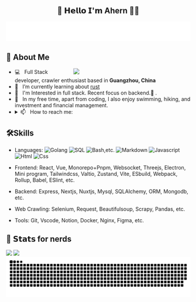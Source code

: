 
<h2 align="center"> 👋 𝗛𝗲𝗹𝗹𝗼 𝗜'𝗺 Ahern 👨‍💻 </h2>

<p align="center">
  <img src="./images/welcome_typing.svg" alt="Welcome to my Github profile. Nice to meet you." />
  <!-- <img src="https://readme-typing-svg.herokuapp.com?color=%2336BCF7&size=16&center=true&vCenter=true&width=485&lines=Welcome+to+my+Github+profile.+Nice+to+meet+you+🥰" alt="Welcome to my Github profile. Nice to meet you." /> -->
</p>

## 📖 About Me
<img align="right" width="320" src="https://media1.giphy.com/media/13HgwGsXF0aiGY/giphy.gif" />
<ul>
<!--   <li> 🔍 &nbsp; I'm currently looking for job</li> -->
  <li> 💻 &nbsp; Full Stack developer, crawler enthusiast based in <strong>Guangzhou, China</strong></li>
  <li> 🎯 &nbsp; I’m currently learning about <a href="https://www.rust-lang.org/learn" target="_blank">rust</a> <!-- | <a href="https://github.com/pytorch/pytorch" target="_blank">pytorch</a> --></li>
  <li> 🧐 &nbsp; I'm Interested in full stack. Recent focus on backend.🎯 .</li>
  <li> 🔭 &nbsp; In my free time, apart from coding, I also enjoy swimming, hiking, and investment and financial management.</li>
  <li>
    <details>
      <summary> 📫 &nbsp; How to reach me: </summary>
          <ul>
<!--             <li> <strong> Email:</strong> <a href="mailto:luxuemin2108@gmail.com">luxuemin2108@gmail.com</a></li> -->
            <li> <strong> QQ:</strong> 2357863579
            <div>
<!--             &nbsp; <img src="./images/WechatIMG388.jpg" alt="wechat" height="160" /> -->
            <br/>
              <img src="https://visitor-badge.laobi.icu/badge?page_id=jackluson.jackluson" alt="Profile Views." />
<!--               <img src="https://hits.seeyoufarm.com/api/count/incr/badge.svg?url=https%3A%2F%2Fgithub.com%2Fjackluson%2Fjackluson&count_bg=%2379C83D&title_bg=%23555555&icon=&icon_color=%23E7E7E7&title=hits&edge_flat=false" alt="Profile Views." /> -->
            </div>
            </li>
          </ul>
    </details>
  </li>
</li>
</ul>

## 🛠Skills

- Languages:
  ![Golang](https://img.shields.io/badge/-Golang-%2329BEB0?style=flat&logo=go&logoColor=ffffff)
  ![SQL](https://img.shields.io/badge/-mysql-%234479A1?style=flat&logo=mysql&logoColor=ffffff)
  ![Bash](https://img.shields.io/badge/Bash-4EAA25?style=flat&logo=markdown&logoColor=white),etc.
  ![Markdown](https://img.shields.io/badge/Markdown-000000?style=flat&logo=markdown&logoColor=white)
  ![Javascript](https://img.shields.io/badge/JavaScript-323330?style=flat&logo=javascript&logoColor=F7DF1E)
  ![Html](https://img.shields.io/badge/HTML5-E34F26?style=flat&logo=html5&logoColor=white)
  ![Css](https://img.shields.io/badge/CSS3-1572B6?style=flat&logo=css3&logoColor=white)
  
- Frontend: React, Vue, Monorepo+Pnpm, Websocket, Threejs, Electron, Mini program, Tailwindcss, Valtio, Zustand, Vite, ESbuild, Webpack, Rollup, Babel, ESlint, etc.
- Backend: Express, Nextjs, Nuxtjs, Mysql, SQLAlchemy, ORM, Mongodb, etc.
- Web Crawling: Selenium, Request, Beautifulsoup, Scrapy, Pandas, etc.
- Tools: Git, Vscode, Notion, Docker, Nginx, Figma, etc.

## 🔔 𝗦𝘁𝗮𝘁𝘀 for nerds
<div>
  <picture height="100">
    <source
      height="160"
      srcset="https://github-readme-stats.vercel.app/api?username=li-zeyuan&show_icons=true&theme=dark&hide=contribs"
      media="(prefers-color-scheme: dark)"
    />
    <source
      height="160"
      srcset="https://github-readme-stats.vercel.app/api?username=li-zeyuan&show_icons=true&hide=contribs"
      media="(prefers-color-scheme: light), (prefers-color-scheme: no-preference)"
    />
    <img height="160" src="https://github-readme-stats.vercel.app/api?username=li-zeyuan&show_icons=true&hide=contribs" />
  </picture>
  <img height="160" src="https://github-readme-stats.vercel.app/api/top-langs/?username=li-zeyuan&layout=donut&hide=html,css" />
</div>

<img alt="github-snake" src="./images/github-snake.svg" />

